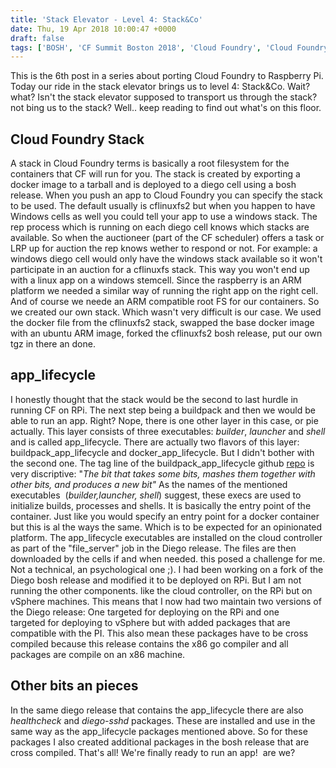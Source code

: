```yaml
---
title: 'Stack Elevator - Level 4: Stack&Co'
date: Thu, 19 Apr 2018 10:00:47 +0000
draft: false
tags: ['BOSH', 'CF Summit Boston 2018', 'Cloud Foundry', 'Cloud Foundry', 'docker', 'ITQ', 'PiFoundry', 'Raspberry Pi', 'stack']
---
```


This is the 6th post in a series about porting Cloud Foundry to Raspberry Pi. Today our ride in the stack elevator brings us to level 4: Stack&Co. Wait? what? Isn't the stack elevator supposed to transport us through the stack? not bing us to the stack? Well.. keep reading to find out what's on this floor.

Cloud Foundry Stack
-------------------

A stack in Cloud Foundry terms is basically a root filesystem for the containers that CF will run for you. The stack is created by exporting a docker image to a tarball and is deployed to a diego cell using a bosh release. When you push an app to Cloud Foundry you can specify the stack to be used. The default usually is cflinuxfs2 but when you happen to have Windows cells as well you could tell your app to use a windows stack. The rep process which is running on each diego cell knows which stacks are available. So when the auctioneer (part of the CF scheduler) offers a task or LRP up for auction the rep knows wether to respond or not. For example: a windows diego cell would only have the windows stack available so it won't participate in an auction for a cflinuxfs stack. This way you won't end up with a linux app on a windows stemcell. Since the raspberry is an ARM platform we needed a similar way of running the right app on the right cell. And of course we neede an ARM compatible root FS for our containers. So we created our own stack. Which wasn't very difficult is our case. We used the docker file from the cflinuxfs2 stack, swapped the base docker image with an ubuntu ARM image, forked the cflinuxfs2 bosh release, put our own tgz in there an done.

app\_lifecycle
--------------

I honestly thought that the stack would be the second to last hurdle in running CF on RPi. The next step being a buildpack and then we would be able to run an app. Right? Nope, there is one other layer in this case, or pie actually. This layer consists of three executables: _builder_, _launcher_ and _shell_ and is called app\_lifecycle. There are actually two flavors of this layer: buildpack\_app\_lifecycle and docker\_app\_lifecycle. But I didn't bother with the second one. The tag line of the buildpack\_app\_lifecycle github [repo](https://github.com/cloudfoundry/buildpackapplifecycle) is very discriptive: "_The bit that takes some bits, mashes them together with other bits, and produces a new bit"_ As the names of the mentioned executables  (_builder,launcher, shell_) suggest, these execs are used to initialize builds, processes and shells. It is basically the entry point of the container. Just like you would specify an entry point for a docker container but this is al the ways the same. Which is to be expected for an opinionated platform. The app\_lifecycle executables are installed on the cloud controller as part of the "file\_server" job in the Diego release. The files are then downloaded by the cells if and when needed. this posed a challenge for me. Not a technical, an psychological one ;). I had been working on a fork of the Diego bosh release and modified it to be deployed on RPi. But I am not running the other components. like the cloud controller, on the RPi but on vSphere machines. This means that I now had two maintain two versions of the Diego release: One targeted for deploying on the RPi and one targeted for deploying to vSphere but with added packages that are compatible with the PI. This also mean these packages have to be cross compiled because this release contains the x86 go compiler and all packages are compile on an x86 machine.

Other bits an pieces
--------------------

In the same diego release that contains the app\_lifecycle there are also _healthcheck_ and _diego-sshd_ packages. These are installed and use in the same way as the app\_lifecycle packages mentioned above. So for these packages I also created additional packages in the bosh release that are cross compiled. That's all! We're finally ready to run an app!  are we?